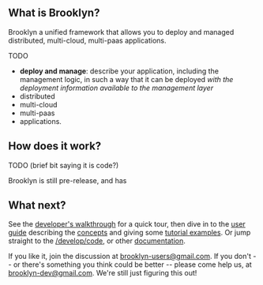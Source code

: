 <!--- used by overview and by index -->

## What is Brooklyn?

Brooklyn a unified framework that allows you to deploy and managed
distributed, multi-cloud, multi-paas applications.

TODO

* **deploy and manage**: describe your application, including the management logic, 
  in such a way that it can be deployed _with the deployment information available 
  to the management layer_
* distributed
* multi-cloud
* multi-paas 
* applications.


## How does it work?

TODO (brief bit saying it is code?)

Brooklyn is still pre-release, and has


## What next?

See the [developer's walkthrough](walkthrough.html) for a quick tour,
then dive in to the [user guide](/use/guide/) describing the 
[concepts](/use/guide/brooklyn-10-quickstart.html)
and giving some [tutorial examples](/use/guide/brooklyn-10-quickstart.html).
Or jump straight to the [/develop/code](/use/code.html), 
or other [documentation](docs-summary.html).

If you like it, join the discussion at brooklyn-users@gmail.com.
If you don't -- or there's something you think could be better --
please come help us, at brooklyn-dev@gmail.com.
We're still just figuring this out!
